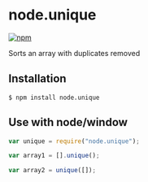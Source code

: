 # node.unique

[![npm](https://img.shields.io/npm/v/node.nuique.svg?style=flat-square)](https://www.npmjs.com/package/node.unique)

Sorts an array with duplicates removed

## Installation
```
$ npm install node.unique
```

## Use with node/window
```js
var unique = require("node.unique");

var array1 = [].unique();

var array2 = unique([]);
````
